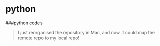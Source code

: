 python
======

###python codes
> I just reorganised the repository in Mac, and now it could map the remote repo to my local repo!
